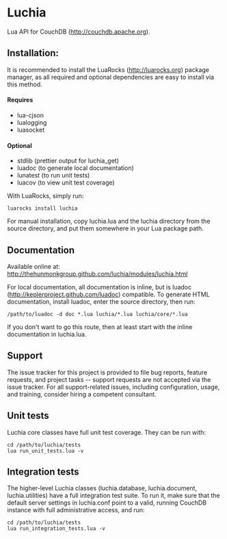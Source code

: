 # Luchia
Lua API for CouchDB (http://couchdb.apache.org).

## Installation:

It is recommended to install the LuaRocks (http://luarocks.org) package
manager, as all required and optional dependencies are easy to install via this
method.

####  Requires
 * lua-cjson
 * lualogging
 * luasocket

#### Optional
 * stdlib (prettier output for luchia_get)
 * luadoc (to generate local documentation)
 * lunatest (to run unit tests)
 * luacov (to view unit test coverage)

With LuaRocks, simply run:

    luarocks install luchia

For manual installation, copy luchia.lua and the luchia directory from the
source directory, and put them somewhere in your Lua package path.

## Documentation

Available online at:
  http://thehunmonkgroup.github.com/luchia/modules/luchia.html

For local documentation, all documentation is inline, but is luadoc
(http://keplerproject.github.com/luadoc) compatible. To generate HTML
documentation, install luadoc, enter the source directory, then run:

    /path/to/luadoc -d doc *.lua luchia/*.lua luchia/core/*.lua

If you don't want to go this route, then at least start with the inline
documentation in luchia.lua.

## Support
The issue tracker for this project is provided to file bug reports, feature
requests, and project tasks -- support requests are not accepted via the issue
tracker. For all support-related issues, including configuration, usage, and
training, consider hiring a competent consultant.

## Unit tests

Luchia core classes have full unit test coverage. They can be run with:

    cd /path/to/luchia/tests
    lua run_unit_tests.lua -v


## Integration tests

The higher-level Luchia classes (luchia.database, luchia.document,
luchia.utilities) have a full integration test suite. To run it, make sure
that the default server settings in luchia.conf point to a valid, running
CouchDB instance with full administrative access, and run:

    cd /path/to/luchia/tests
    lua run_integration_tests.lua -v

